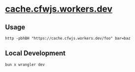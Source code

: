 # [cache.cfwjs.workers.dev](https://cache.cfwjs.workers.dev)



## Usage

`http -pbhBH "https://cache.cfwjs.workers.dev/foo" bar=baz`

## Local Development

`bun x wrangler dev`
